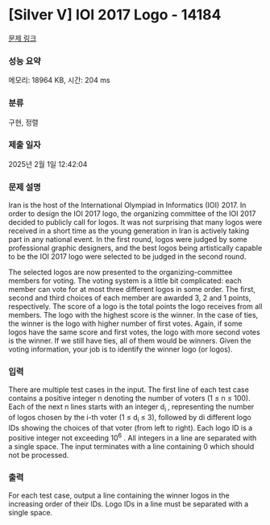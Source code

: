 # [Silver V] IOI 2017 Logo - 14184 

[문제 링크](https://www.acmicpc.net/problem/14184) 

### 성능 요약

메모리: 18964 KB, 시간: 204 ms

### 분류

구현, 정렬

### 제출 일자

2025년 2월 1일 12:42:04

### 문제 설명

<p>Iran is the host of the International Olympiad in Informatics (IOI) 2017. In order to design the IOI 2017 logo, the organizing committee of the IOI 2017 decided to publicly call for logos. It was not surprising that many logos were received in a short time as the young generation in Iran is actively taking part in any national event. In the first round, logos were judged by some professional graphic designers, and the best logos being artistically capable to be the IOI 2017 logo were selected to be judged in the second round.</p>

<p>The selected logos are now presented to the organizing-committee members for voting. The voting system is a little bit complicated: each member can vote for at most three different logos in some order. The first, second and third choices of each member are awarded 3, 2 and 1 points, respectively. The score of a logo is the total points the logo receives from all members. The logo with the highest score is the winner. In the case of ties, the winner is the logo with higher number of first votes. Again, if some logos have the same score and first votes, the logo with more second votes is the winner. If we still have ties, all of them would be winners. Given the voting information, your job is to identify the winner logo (or logos).</p>

### 입력 

 <p>There are multiple test cases in the input. The first line of each test case contains a positive integer n denoting the number of voters (1 ≤ n ≤ 100). Each of the next n lines starts with an integer d<sub>i </sub>, representing the number of logos chosen by the i-th voter (1 ≤ d<sub>i</sub> ≤ 3), followed by di different logo IDs showing the choices of that voter (from left to right). Each logo ID is a positive integer not exceeding 10<sup>6</sup> . All integers in a line are separated with a single space. The input terminates with a line containing 0 which should not be processed.</p>

### 출력 

 <p>For each test case, output a line containing the winner logos in the increasing order of their IDs. Logo IDs in a line must be separated with a single space.</p>

